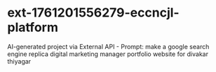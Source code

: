 # ext-1761201556279-eccncjl-platform
AI-generated project via External API - Prompt: make a google search engine replica digital marketing manager portfolio website for divakar thiyagar
